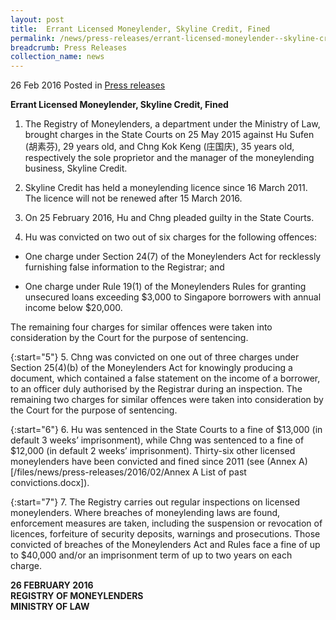 ```yaml
---
layout: post
title:  Errant Licensed Moneylender, Skyline Credit, Fined
permalink: /news/press-releases/errant-licensed-moneylender--skyline-credit--fined
breadcrumb: Press Releases
collection_name: news
---
```


26 Feb 2016 Posted in [Press releases](/news/press-releases)

**Errant Licensed Moneylender, Skyline Credit, Fined**

1. The Registry of Moneylenders, a department under the Ministry of Law, brought charges in the State Courts on 25 May 2015 against Hu Sufen (胡素芬), 29 years old, and Chng Kok Keng (庄国庆), 35 years old, respectively the sole proprietor and the manager of the moneylending business, Skyline Credit.


2. Skyline Credit has held a moneylending licence since 16 March 2011. The licence will not be renewed after 15 March 2016.


3. On 25 February 2016, Hu and Chng pleaded guilty in the State Courts.


4. Hu was convicted on two out of six charges for the following offences:

* One charge under Section 24(7) of the Moneylenders Act for recklessly furnishing false information to the Registrar; and

* One charge under Rule 19(1) of the Moneylenders Rules for granting unsecured loans exceeding $3,000 to Singapore borrowers with annual income below $20,000.

The remaining four charges for similar offences were taken into consideration by the Court for the purpose of sentencing.

{:start="5"}
5. Chng was convicted on one out of three charges under Section 25(4)(b) of the Moneylenders Act for knowingly producing a document, which contained a false statement on the income of a borrower, to an officer duly authorised by the Registrar during an inspection. The remaining two charges for similar offences were taken into consideration by the Court for the purpose of sentencing.

{:start="6"}
6. Hu was sentenced in the State Courts to a fine of $13,000 (in default 3 weeks’ imprisonment), while Chng was sentenced to a fine of $12,000 (in default 2 weeks’ imprisonment). Thirty-six other licensed moneylenders have been convicted and fined since 2011 (see (Annex A)[/files/news/press-releases/2016/02/Annex A List of past convictions.docx]). 

{:start="7"}
7. The Registry carries out regular inspections on licensed moneylenders. Where breaches of moneylending laws are found, enforcement measures are taken, including the suspension or revocation of licences, forfeiture of security deposits, warnings and prosecutions. Those convicted of breaches of the Moneylenders Act and Rules face a fine of up to $40,000 and/or an imprisonment term of up to two years on each charge.

**26 FEBRUARY 2016**  
**REGISTRY OF MONEYLENDERS**  
**MINISTRY OF LAW**
